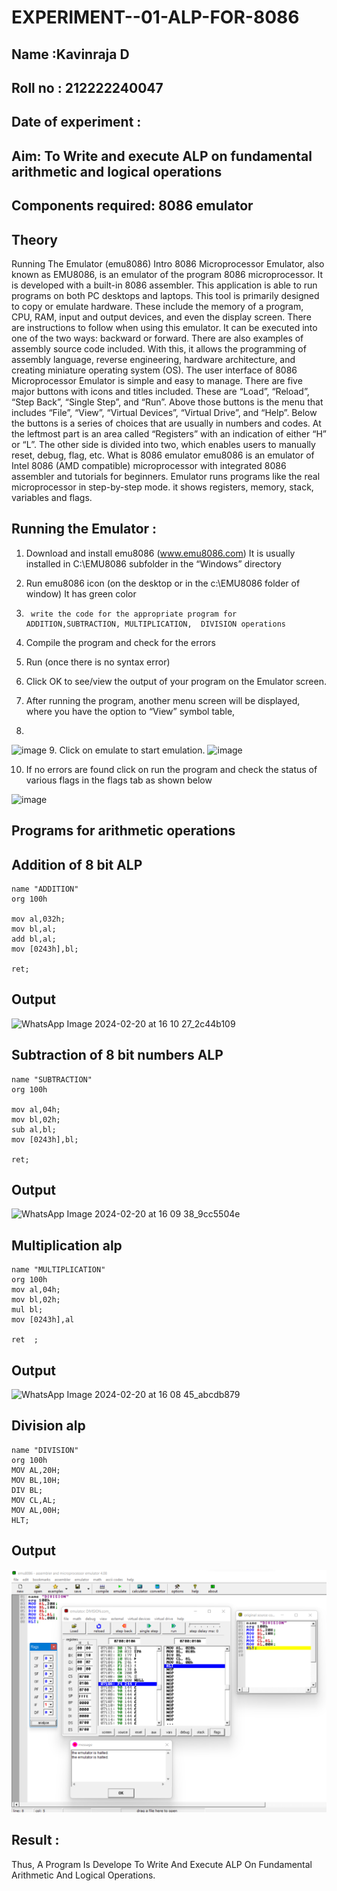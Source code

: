 # EXPERIMENT--01-ALP-FOR-8086
## Name :Kavinraja D
## Roll no : 212222240047
## Date of experiment :

## Aim: To Write and execute ALP on fundamental arithmetic and logical operations
## Components required: 8086  emulator 
## Theory 
Running The Emulator (emu8086) Intro 8086 Microprocessor Emulator, also known as EMU8086, is an emulator of the program 8086 microprocessor. It is developed with a built-in 8086 assembler. This application is able to run programs on both PC desktops and laptops. This tool is primarily designed to copy or emulate hardware. These include the memory of a program, CPU, RAM, input and output devices, and even the display screen. There are instructions to follow when using this emulator. It can be executed into one of the two ways: backward or forward. There are also examples of assembly source code included. With this, it allows the programming of assembly language, reverse engineering, hardware architecture, and creating miniature operating system (OS). The user interface of 8086 Microprocessor Emulator is simple and easy to manage. There are five major buttons with icons and titles included. These are “Load”, “Reload”, “Step Back”, “Single Step”, and “Run”. Above those buttons is the menu that includes “File”, “View”, “Virtual Devices”, “Virtual Drive”, and “Help”. Below the buttons is a series of choices that are usually in numbers and codes. At the leftmost part is an area called “Registers” with an indication of either “H” or “L”. The other side is divided into two, which enables users to manually reset, debug, flag, etc. What is 8086 emulator emu8086 is an emulator of Intel 8086 (AMD compatible) microprocessor with integrated 8086 assembler and tutorials for beginners. Emulator runs programs like the real microprocessor in step-by-step mode. it shows registers, memory, stack, variables and flags.


 ## Running the Emulator :
1.	Download and install emu8086 (www.emu8086.com) It is usually installed in C:\EMU8086 subfolder in the “Windows” directory
2.	  Run  emu8086 icon (on the desktop or in the c:\EMU8086 folder of window) It has green color 
 
 
3.		write the code for the appropriate program for ADDITION,SUBTRACTION, MULTIPLICATION,  DIVISION operations 

4.	 Compile the program and check for the errors 
5.	Run (once there is no syntax error) 

6.	Click OK to see/view the output of your program on the Emulator screen. 


7.	After running the program, another menu screen will be displayed, where you have the option to “View” symbol table,
8.	
![image](https://user-images.githubusercontent.com/36288975/189273263-d65baae9-4b8f-4723-afb3-c0ffa4052b04.png)
9.	Click on emulate to start emulation.
![image](https://user-images.githubusercontent.com/36288975/189273273-9bb36ec1-e2e8-4892-8d35-37707332bfdc.png)

10.	If no errors are found click on run the program and check the status of various flags in the flags tab as shown below 


![image](https://user-images.githubusercontent.com/36288975/189273277-113a2a33-4a40-4ff8-95a5-ecd3a1f504fe.png)

## Programs for arithmetic  operations

## Addition  of 8 bit ALP 
~~~
name "ADDITION"
org 100h

mov al,032h;
mov bl,al;
add bl,al;
mov [0243h],bl;

ret;
~~~
## Output  
![WhatsApp Image 2024-02-20 at 16 10 27_2c44b109](https://github.com/d-kavinraja/EXPERIMENT--01-ALP-FOR-8086/assets/119875375/3c442af9-5417-43f0-8979-1937136c2f54)


 
## Subtraction   of 8 bit numbers  ALP 
~~~
name "SUBTRACTION"
org 100h

mov al,04h;
mov bl,02h;
sub al,bl;
mov [0243h],bl;

ret;
~~~
 
## Output
![WhatsApp Image 2024-02-20 at 16 09 38_9cc5504e](https://github.com/d-kavinraja/EXPERIMENT--01-ALP-FOR-8086/assets/119875375/976bbe86-6c21-4a0e-872f-8c4ee7d7368d)


## Multiplication alp 
~~~
name "MULTIPLICATION"
org 100h
mov al,04h;
mov bl,02h;
mul bl;  
mov [0243h],al

ret  ;
~~~
 ## Output 
![WhatsApp Image 2024-02-20 at 16 08 45_abcdb879](https://github.com/d-kavinraja/EXPERIMENT--01-ALP-FOR-8086/assets/119875375/4f271672-5c6c-41cf-b87f-6f72ef3a8cf0)


## Division alp 
~~~
name "DIVISION"
org 100h
MOV AL,20H;
MOV BL,10H;
DIV BL;
MOV CL,AL;
MOV AL,00H;
HLT;
~~~

## Output 
![output](./d.png) 


## Result : 
Thus, A Program Is Develope To Write And Execute ALP On Fundamental Arithmetic And Logical Operations.
